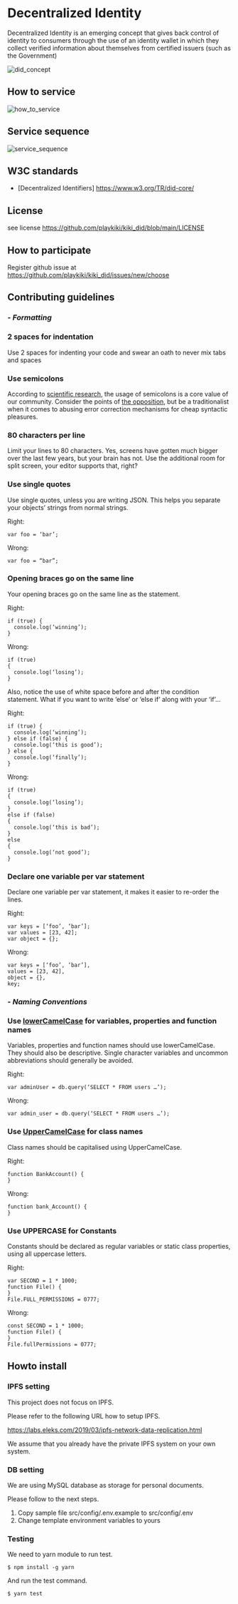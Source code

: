 # Decentralized Identity
Decentralized Identity is an emerging concept that gives back control of identity to consumers through the use of an identity wallet in which they collect verified information about themselves from certified issuers (such as the Government)

![did_concept](https://user-images.githubusercontent.com/33611925/125380481-344a0880-e3cd-11eb-89cf-0854c91d0954.png)

## How to service

![how_to_service](https://user-images.githubusercontent.com/33611925/125380711-97d43600-e3cd-11eb-8247-a27a61f1afe0.png)

## Service sequence

![service_sequence](https://user-images.githubusercontent.com/33611925/125381069-3e203b80-e3ce-11eb-8c2c-368229e62d9f.png)

## W3C standards
- [Decentralized Identifiers] https://www.w3.org/TR/did-core/

## License 

see license https://github.com/playkiki/kiki_did/blob/main/LICENSE

## How to participate
Register github issue at https://github.com/playkiki/kiki_did/issues/new/choose

## Contributing guidelines

### - _Formatting_

### 2 spaces for indentation

Use 2 spaces for indenting your code and swear an oath to never mix tabs and spaces

### Use semicolons

According to [scientific research](https://news.ycombinator.com/item?id=1547647), the usage of semicolons is a core value of our community. Consider the points of [the opposition](https://blog.izs.me/2010/12/an-open-letter-to-javascript-leaders-regarding/), but be a traditionalist when it comes to abusing error correction mechanisms for cheap syntactic pleasures.

### 80 characters per line

Limit your lines to 80 characters. Yes, screens have gotten much bigger over the last few years, but your brain has not. Use the additional room for split screen, your editor supports that, right?

### Use single quotes

Use single quotes, unless you are writing JSON. This helps you separate your objects’ strings from normal strings.

Right:
```
var foo = ‘bar’;
```

Wrong:
```
var foo = “bar”;
```

### Opening braces go on the same line

Your opening braces go on the same line as the statement.

Right:
```
if (true) {
  console.log(‘winning’);
}
```

Wrong:
```
if (true)
{
  console.log(‘losing’);
}
```

Also, notice the use of white space before and after the condition statement. What if you want to write ‘else’ or ‘else if’ along with your ‘if’…

Right:
```
if (true) {
  console.log(‘winning’);
} else if (false) {
  console.log(‘this is good’);
} else {
  console.log(‘finally’);
}
```

Wrong:
```
if (true)
{
  console.log(‘losing’);
}
else if (false)
{
  console.log(‘this is bad’);
}
else
{
  console.log(‘not good’);
}
```

### Declare one variable per var statement

Declare one variable per var statement, it makes it easier to re-order the lines.

Right:
```
var keys = [‘foo’, ‘bar’];
var values = [23, 42];
var object = {};
```

Wrong:
```
var keys = [‘foo’, ‘bar’],
values = [23, 42],
object = {},
key;
```

### - _Naming Conventions_

### Use [lowerCamelCase](http://wiki.c2.com/?LowerCamelCase) for variables, properties and function names

Variables, properties and function names should use lowerCamelCase. They should also be descriptive. Single character variables and uncommon abbreviations should generally be avoided.

Right:
```
var adminUser = db.query(‘SELECT * FROM users …’);
```

Wrong:
```
var admin_user = db.query(‘SELECT * FROM users …’);
```

### Use [UpperCamelCase](http://wiki.c2.com/?UpperCamelCase) for class names

Class names should be capitalised using UpperCamelCase.

Right:
```
function BankAccount() {
}
```

Wrong:
```
function bank_Account() {
}
```

### Use UPPERCASE for Constants

Constants should be declared as regular variables or static class properties, using all uppercase letters.

Right:
```
var SECOND = 1 * 1000;
function File() {
}
File.FULL_PERMISSIONS = 0777;
```

Wrong:
```
const SECOND = 1 * 1000;
function File() {
}
File.fullPermissions = 0777;
```

## Howto install

### IPFS setting

This project does not focus on IPFS.

Please refer to the following URL how to setup IPFS.

https://labs.eleks.com/2019/03/ipfs-network-data-replication.html

We assume that you already have the private IPFS system on your own system.

### DB setting

We are using MySQL database as storage for personal documents.

Please follow to the next steps.
1. Copy sample file src/config/.env.example to src/config/.env
1. Change template environment variables to yours

### Testing

We need to yarn module to run test.
```
$ npm install -g yarn
```
And run the test command.
```
$ yarn test
```


